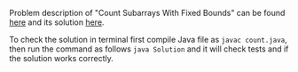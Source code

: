 Problem description of "Count Subarrays With Fixed Bounds" can be found [here](https://leetcode.com/problems/count-subarrays-with-fixed-bounds/) and its solution [here](https://github.com/aurimas13/Solutions-To-Problems/blob/main/LeetCode/Java%20Solutions/Count%20Subarrays%20With%20Fixed%20Bounds/count.java).

To check the solution in terminal first compile Java file as `javac count.java`, then run the command as follows `java Solution` and it will check tests and if the solution works correctly.
